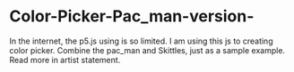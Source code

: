 # Color-Picker-Pac_man-version-
In the internet, the p5.js using is so limited.
I am using this js to creating color picker. Combine the pac_man and Skittles, just as a sample example.
Read more in artist statement.
